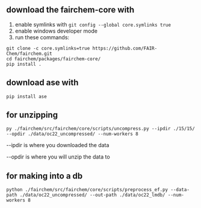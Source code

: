 ## download the fairchem-core with 
1. enable symlinks with
`git config --global core.symlinks true`
2. enable windows developer mode
3. run these commands:
```
git clone -c core.symlinks=true https://github.com/FAIR-Chem/fairchem.git
cd fairchem/packages/fairchem-core/
pip install .
```

## download ase with 
`pip install ase`


## for unzipping 
`py ./fairchem/src/fairchem/core/scripts/uncompress.py --ipdir ./15/15/ --opdir ./data/oc22_uncompressed/ --num-workers 8`

--ipdir is where you downloaded the data

--opdir is where you will unzip the data to

## for making into a db 
`python ./fairchem/src/fairchem/core/scripts/preprocess_ef.py --data-path ./data/oc22_uncompressed/ --out-path ./data/oc22_lmdb/ --num-workers 8`